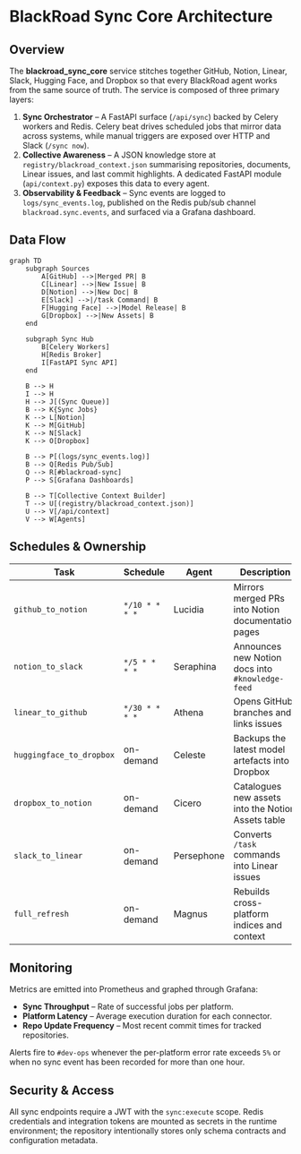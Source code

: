 # BlackRoad Sync Core Architecture

## Overview

The **blackroad_sync_core** service stitches together GitHub, Notion, Linear,
Slack, Hugging Face, and Dropbox so that every BlackRoad agent works from the
same source of truth.  The service is composed of three primary layers:

1. **Sync Orchestrator** – A FastAPI surface (`/api/sync`) backed by Celery workers
   and Redis.  Celery beat drives scheduled jobs that mirror data across systems,
   while manual triggers are exposed over HTTP and Slack (`/sync now`).
2. **Collective Awareness** – A JSON knowledge store at
   `registry/blackroad_context.json` summarising repositories, documents, Linear
   issues, and last commit highlights.  A dedicated FastAPI module
   (`api/context.py`) exposes this data to every agent.
3. **Observability & Feedback** – Sync events are logged to
   `logs/sync_events.log`, published on the Redis pub/sub channel
   `blackroad.sync.events`, and surfaced via a Grafana dashboard.

## Data Flow

```mermaid
graph TD
    subgraph Sources
        A[GitHub] -->|Merged PR| B
        C[Linear] -->|New Issue| B
        D[Notion] -->|New Doc| B
        E[Slack] -->|/task Command| B
        F[Hugging Face] -->|Model Release| B
        G[Dropbox] -->|New Assets| B
    end

    subgraph Sync Hub
        B[Celery Workers]
        H[Redis Broker]
        I[FastAPI Sync API]
    end

    B --> H
    I --> H
    H --> J[(Sync Queue)]
    B --> K{Sync Jobs}
    K --> L[Notion]
    K --> M[GitHub]
    K --> N[Slack]
    K --> O[Dropbox]

    B --> P[(logs/sync_events.log)]
    B --> Q[Redis Pub/Sub]
    Q --> R[#blackroad-sync]
    P --> S[Grafana Dashboards]

    B --> T[Collective Context Builder]
    T --> U[(registry/blackroad_context.json)]
    U --> V[/api/context]
    V --> W[Agents]
```

## Schedules & Ownership

| Task                    | Schedule          | Agent       | Description |
| ----------------------- | ----------------- | ----------- | ----------- |
| `github_to_notion`      | `*/10 * * * *`    | Lucidia     | Mirrors merged PRs into Notion documentation pages |
| `notion_to_slack`       | `*/5 * * * *`     | Seraphina   | Announces new Notion docs into `#knowledge-feed` |
| `linear_to_github`      | `*/30 * * * *`    | Athena      | Opens GitHub branches and links issues |
| `huggingface_to_dropbox`| on-demand         | Celeste     | Backups the latest model artefacts into Dropbox |
| `dropbox_to_notion`     | on-demand         | Cicero      | Catalogues new assets into the Notion Assets table |
| `slack_to_linear`       | on-demand         | Persephone  | Converts `/task` commands into Linear issues |
| `full_refresh`          | on-demand         | Magnus      | Rebuilds cross-platform indices and context |

## Monitoring

Metrics are emitted into Prometheus and graphed through Grafana:

- **Sync Throughput** – Rate of successful jobs per platform.
- **Platform Latency** – Average execution duration for each connector.
- **Repo Update Frequency** – Most recent commit times for tracked repositories.

Alerts fire to `#dev-ops` whenever the per-platform error rate exceeds `5%` or
when no sync event has been recorded for more than one hour.

## Security & Access

All sync endpoints require a JWT with the `sync:execute` scope.  Redis
credentials and integration tokens are mounted as secrets in the runtime
environment; the repository intentionally stores only schema contracts and
configuration metadata.
